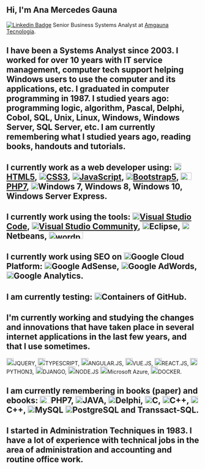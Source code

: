 
## Hi, I'm Ana Mercedes Gauna

[![Linkedin Badge](https://img.shields.io/badge/-LinkedIn-blue?style=flat-square&logo=Linkedin&logoColor=white&link=https://www.linkedin.com/in/amgauna/)](https://www.linkedin.com/in/amgauna/) 
Senior Business Systems Analyst at <a href="https://www.amgauna.com.br" target="_blank">Amgauna Tecnologia</a>. 

## I have been a Systems Analyst since 2003. I worked for over 10 years with IT service management, computer tech support helping Windows users to use the computer and its applications, etc. I graduated in computer programming in 1987. I studied years ago: programming logic, algorithm, Pascal, Delphi, Cobol, SQL, Unix, Linux, Windows, Windows Server, SQL Server, etc. I am currently remembering what I studied years ago, reading books, handouts and tutorials. 

## I currently work as a web developer using: <a href="https://www.w3.org/TR/html5/" title="HTML5"><img src="https://github.com/tomchen/stack-icons/blob/master/logos/html-5.svg" alt="HTML5" width="19px" height="19px">HTML5</a>, <a href="https://www.w3.org/TR/CSS/" title="CSS3"><img src="https://github.com/tomchen/stack-icons/blob/master/logos/css-3.svg" alt="CSS3" width="19px" height="19px">CSS3</a>,  <a href="https://developer.mozilla.org/en-US/docs/Web/JavaScript" title="JavaScript"><img src="https://github.com/tomchen/stack-icons/blob/master/logos/javascript.svg" alt="JavaScript" width="19px" height="19px">JavaScript</a>,  <a href="https://getbootstrap.com/" title="Bootstrap"><img src="https://github.com/tomchen/stack-icons/blob/master/logos/bootstrap.svg" alt="Bootstrap" width="19px" height="19px">Bootstrap5</a>, <a href="https://php.net/" title="PHP"><img src="https://github.com/tomchen/stack-icons/blob/master/logos/php.svg" alt="PHP" width="29px" height="19px">PHP7</a>, <a><img src="https://github.com/tomchen/stack-icons/blob/master/logos/microsoft-windows.svg" alt="Microsoft Windows" width="19px" height="19px">Windows 7, Windows 8, Windows 10, Windows Server Express</a>. 
  
## I currently work using the tools:  <a href="https://code.visualstudio.com/" title="Visual Studio Code"><img src="https://github.com/tomchen/stack-icons/blob/master/logos/visual-studio-code.svg" alt="Visual Studio Code" width="19px" height="19px">Visual Studio Code</a>, <a href="https://visualstudio.microsoft.com/pt-br/vs/community/"><img src="https://github.com/tomchen/stack-icons/blob/master/logos/visual-studio-code.svg" alt="Visual Studio Code" width="19px" height="19px">Visual Studio Community</a>, <a><img src="https://github.com/tomchen/stack-icons/blob/master/logos/eclipse.svg" alt="Eclipse" width="19px" height="19px">Eclipse</a>, <a><img src="https://github.com/tomchen/stack-icons/blob/master/logos/netbeans.svg" alt="NetBeans" width="19px" height="19px">Netbeans</a>,  <a><img src="https://github.com/tomchen/stack-icons/blob/master/logos/wordpress.svg" alt="wordpress" width="89px" height="19px"></a> 

## I currently work using SEO on <a><img src="https://github.com/tomchen/stack-icons/blob/master/logos/google-cloud-platform.svg" alt="Google Cloud Platform" width="19px" height="19px">Google Cloud Platform:</a>  <a><img src="https://github.com/tomchen/stack-icons/blob/master/logos/google-adsense.svg" alt="Google Adsense" width="19px" height="19px">Google AdSense</a>, <a><img src="https://github.com/tomchen/stack-icons/blob/master/logos/google-adwords.svg" alt="Google Adword" width="19px" height="19px">Google AdWords</a>, <a><img src="https://github.com/tomchen/stack-icons/blob/master/logos/google-analytics.svg" alt="Google Analytics" width="19px" height="19px">Google Analytics</a>. 

## I am currently testing: <a><img src="https://github.com/tomchen/stack-icons/blob/master/logos/github-icon.svg" alt="GitHub" width="19px" height="19px">Containers of GitHub</a>. 

## I'm currently working and studying the changes and innovations that have taken place in several internet applications in the last few years, and that I use sometimes.
<a><img src="https://github.com/tomchen/stack-icons/blob/master/logos/jquery-icon.svg" alt="jQuery" width="19px" height="19px">JQUERY</a>, <a><img src="https://github.com/tomchen/stack-icons/blob/master/logos/typescript-icon.svg" alt="Typescript" width="19px" height="19px">TYPESCRIPT</a>, <a><img src="https://github.com/tomchen/stack-icons/blob/master/logos/angular-icon.svg" alt="Angular" width="19px" height="19px">ANGULAR.JS</a>, <a><img src="https://github.com/tomchen/stack-icons/blob/master/logos/vue.svg" alt="Vue.js" width="19px" height="19px">VUE.JS</a>, <a><img src="https://github.com/tomchen/stack-icons/blob/master/logos/react.svg" alt="React.js" width="19px" height="19px">REACT.JS</a>, <a><img src="https://github.com/tomchen/stack-icons/blob/master/logos/python.svg" alt="Python" width="19px" height="19px">PYTHON3</a>, <a><img src="https://github.com/tomchen/stack-icons/blob/master/logos/django.svg" alt="Django" width="19px" height="19px">DJANGO</a>, <a><img src="https://github.com/tomchen/stack-icons/blob/master/logos/nodejs-icon.svg" alt="Node.js" width="19px" height="19px">NODE.JS</a> <a><img src="https://github.com/tomchen/stack-icons/blob/master/logos/azure-icon.svg" alt="Microsoft Azure" width="19px" height="19px">Microsoft Azure</a>, <a><img src="https://github.com/tomchen/stack-icons/blob/master/logos/docker-icon.svg" alt="Docker" width="19px" height="19px">DOCKER</a>.

## I am currently remembering in books (paper) and ebooks: <a><img src="https://github.com/tomchen/stack-icons/blob/master/logos/php.svg" alt="PHP" width="29px" height="19px">PHP7</a>, <a><img src="https://github.com/tomchen/stack-icons/blob/master/logos/java.svg" alt="Java" width="19px" height="19px">JAVA</a>, <a><img src="https://github.com/tomchen/stack-icons/blob/master/logos/delphi.svg" alt="Delphi" width="19px" height="19px">Delphi</a>,  <a><img src="https://github.com/tomchen/stack-icons/blob/master/logos/c.svg" alt="C" width="19px" height="19px">C</a>, <a><img src="https://github.com/tomchen/stack-icons/blob/master/logos/c-sharp.svg" alt="C#" width="19px" height="19px">C++</a>,  <a><img src="https://github.com/tomchen/stack-icons/blob/master/logos/c-plusplus.svg" alt="C#" width="19px" height="19px">C++</a>, <a><img src="https://github.com/tomchen/stack-icons/blob/master/logos/mysql.svg" alt="MySQL" width="19px" height="19px">MySQL</a>  <a><img src="https://github.com/tomchen/stack-icons/blob/master/logos/postgresql.svg" alt="PostgreSQL" width="19px" height="19px">PostgreSQL</a> and Transsact-SQL. 

## I started in Administration Techniques in 1983. I have a lot of experience with technical jobs in the area of administration and accounting and routine office work.
